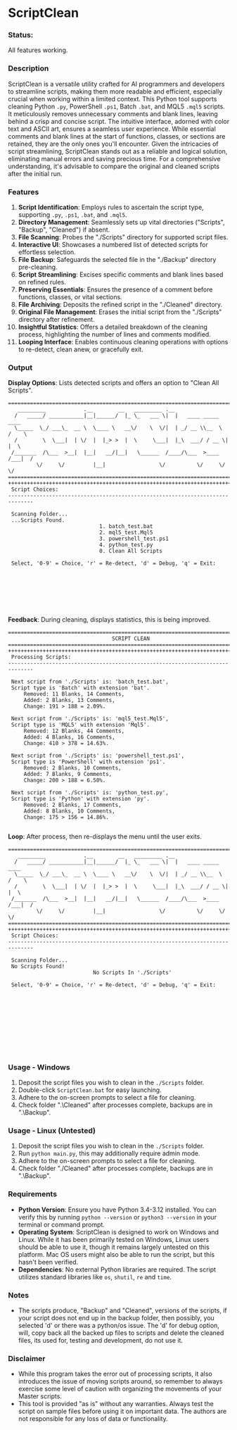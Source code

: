 # ScriptClean

### Status: 
All features working.

### Description
ScriptClean is a versatile utility crafted for AI programmers and developers to streamline scripts, making them more readable and efficient, especially crucial when working within a limited context. This Python tool supports cleaning Python `.py`, PowerShell `.ps1`, Batch `.bat`, and MQL5 `.mql5` scripts. It meticulously removes unnecessary comments and blank lines, leaving behind a crisp and concise script. The intuitive interface, adorned with color text and ASCII art, ensures a seamless user experience. While essential comments and blank lines at the start of functions, classes, or sections are retained, they are the only ones you'll encounter. Given the intricacies of script streamlining, ScriptClean stands out as a reliable and logical solution, eliminating manual errors and saving precious time. For a comprehensive understanding, it's advisable to compare the original and cleaned scripts after the initial run.

### Features
1. **Script Identification**: Employs rules to ascertain the script type, supporting `.py`, `.ps1`, `.bat`, and `.mql5`.
2. **Directory Management**: Seamlessly sets up vital directories ("Scripts", "Backup", "Cleaned") if absent.
3. **File Scanning**: Probes the "./Scripts" directory for supported script files.
4. **Interactive UI**: Showcases a numbered list of detected scripts for effortless selection.
5. **File Backup**: Safeguards the selected file in the "./Backup" directory pre-cleaning.
6. **Script Streamlining**: Excises specific comments and blank lines based on refined rules.
7. **Preserving Essentials**: Ensures the presence of a comment before functions, classes, or vital sections.
8. **File Archiving**: Deposits the refined script in the "./Cleaned" directory.
9. **Original File Management**: Erases the initial script from the "./Scripts" directory after refinement.
10. **Insightful Statistics**: Offers a detailed breakdown of the cleaning process, highlighting the number of lines and comments modified.
11. **Looping Interface**: Enables continuous cleaning operations with options to re-detect, clean anew, or gracefully exit.

### Output
**Display Options**: Lists detected scripts and offers an option to "Clean All Scripts".
```
==============================================================================
   _________            .__        __   _________ .__
  /   _____/ ___________|__|______/  |_ \_   ___ \|  |   ____ _____    ____
  \_____  \_/ ___\_  __ \  \____ \   __\/    \  \/|  | _/ __ \\__  \  /    \
  /        \  \___|  | \/  |  |_> >  |  \     \___|  |_\  ___/ / __ \|   |  \
 /_______  /\___  >__|  |__|   __/|__|   \______  /____/\___  >____  /___|  /
         \/     \/         |__|                 \/          \/     \/     \/
==============================================================================
++++++++++++++++++++++++++++++++++++++++++++++++++++++++++++++++++++++++++++++
 Script Choices:
------------------------------------------------------------------------------

 Scanning Folder...
 ...Scripts Found.
                             1. batch_test.bat
                             2. mql5_test.Mql5
                             3. powershell_test.ps1
                             4. python_test.py
                             0. Clean All Scripts

 Select, '0-9' = Choice, 'r' = Re-detect, 'd' = Debug, 'q' = Exit:








```
**Feedback**: During cleaning, displays statistics, this is being improved.
```
==============================================================================
                                 SCRIPT CLEAN
==============================================================================
++++++++++++++++++++++++++++++++++++++++++++++++++++++++++++++++++++++++++++++
 Processing Scripts:
------------------------------------------------------------------------------

 Next script from './Scripts' is: 'batch_test.bat',
 Script type is 'Batch' with extension 'bat'.
     Removed: 11 Blanks, 14 Comments,
     Added: 2 Blanks, 13 Comments,
     Change: 191 > 188 = 2.09%.

 Next script from './Scripts' is: 'mql5_test.Mql5',
 Script type is 'MQL5' with extension 'Mql5'.
     Removed: 12 Blanks, 44 Comments,
     Added: 4 Blanks, 16 Comments,
     Change: 410 > 378 = 14.63%.

 Next script from './Scripts' is: 'powershell_test.ps1',
 Script type is 'PowerShell' with extension 'ps1'.
     Removed: 2 Blanks, 10 Comments,
     Added: 7 Blanks, 9 Comments,
     Change: 200 > 188 = 6.50%.

 Next script from './Scripts' is: 'python_test.py',
 Script type is 'Python' with extension 'py'.
     Removed: 2 Blanks, 17 Comments,
     Added: 8 Blanks, 10 Comments,
     Change: 175 > 156 = 14.86%.


```
**Loop**: After process, then re-displays the menu until the user exits.
```
==============================================================================
   _________            .__        __   _________ .__
  /   _____/ ___________|__|______/  |_ \_   ___ \|  |   ____ _____    ____
  \_____  \_/ ___\_  __ \  \____ \   __\/    \  \/|  | _/ __ \\__  \  /    \
  /        \  \___|  | \/  |  |_> >  |  \     \___|  |_\  ___/ / __ \|   |  \
 /_______  /\___  >__|  |__|   __/|__|   \______  /____/\___  >____  /___|  /
         \/     \/         |__|                 \/          \/     \/     \/
==============================================================================
++++++++++++++++++++++++++++++++++++++++++++++++++++++++++++++++++++++++++++++
 Script Choices:
------------------------------------------------------------------------------

 Scanning Folder...
 No Scripts Found!
                           No Scripts In './Scripts'

 Select, '0-9' = Choice, 'r' = Re-detect, 'd' = Debug, 'q' = Exit:











```
##

### Usage - Windows
1. Deposit the script files you wish to clean in the `./Scripts` folder.
2. Double-click `ScriptClean.bat` for easy launching.
3. Adhere to the on-screen prompts to select a file for cleaning.
4. Check folder ".\Cleaned" after processes complete, backups are in ".\Backup".

### Usage - Linux (Untested)
1. Deposit the script files you wish to clean in the `./Scripts` folder.
2. Run `python main.py`, this may additionally require admin mode.
3. Adhere to the on-screen prompts to select a file for cleaning.
4. Check folder "./Cleaned" after processes complete, backups are in ".\Backup".

### Requirements
- **Python Version**: Ensure you have Python 3.4-3.12 installed. You can verify this by running `python --version` or `python3 --version` in your terminal or command prompt.
- **Operating System**: ScriptClean is designed to work on Windows and Linux. While it has been primarily tested on Windows, Linux users should be able to use it, though it remains largely untested on this platform. Mac OS users might also be able to run the script, but this hasn't been verified.
- **Dependencies**: No external Python libraries are required. The script utilizes standard libraries like `os`, `shutil`, `re` and `time`.

### Notes
- The scripts produce, "Backup" and "Cleaned", versions of the scripts, if your script does not end up in the backup folder, then possibly, you selected 'd' or there was a python/os issue. The 'd' for debug option, will, copy back all the backed up files to scripts and delete the cleaned files, its used for, testing and development, do not use it.

### Disclaimer
* While this program takes the error out of processing scripts, it also introduces the issue of moving scripts around, so remember to always exercise some level of caution with organizing the movements of your Master scripts.
* This tool is provided "as is" without any warranties. Always test the script on sample files before using it on important data. The authors are not responsible for any loss of data or functionality.
